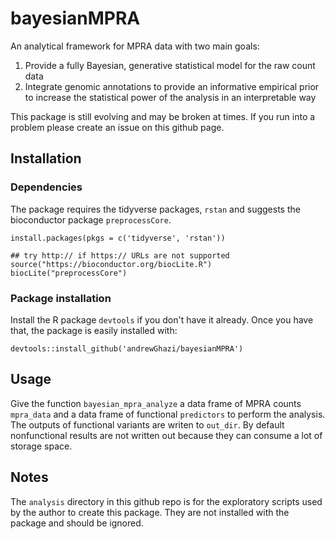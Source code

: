 # bayesianMPRA
An analytical framework for MPRA data with two main goals:
1. Provide a fully Bayesian, generative statistical model for the raw count data
2. Integrate genomic annotations to provide an informative empirical prior to increase the statistical power of the analysis in an interpretable way

This package is still evolving and may be broken at times. If you run into a problem please create an issue on this github page.

## Installation  

### Dependencies  

The package requires the tidyverse packages, `rstan` and suggests the bioconductor package `preprocessCore`.

```
install.packages(pkgs = c('tidyverse', 'rstan'))

## try http:// if https:// URLs are not supported
source("https://bioconductor.org/biocLite.R")
biocLite("preprocessCore")
```

### Package installation

Install the R package `devtools` if you don't have it already. Once you have that, the package is easily installed with:

```
devtools::install_github('andrewGhazi/bayesianMPRA') 
```
## Usage

Give the function `bayesian_mpra_analyze` a data frame of MPRA counts `mpra_data` and a data frame of functional `predictors` to perform the analysis. The outputs of functional variants are writen to `out_dir`. By default nonfunctional results are not written out because they can consume a lot of storage space. 

## Notes

The `analysis` directory in this github repo is for the exploratory scripts used by the author to create this package. They are not installed with the package and should be ignored.
